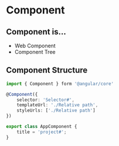 # Component

## Component is...

* Web Component
* Component Tree

## Component Structure

```typescript
import { Component } form '@angular/core'

@Component({
    selector: 'Selector#',
    templateUrl: './Relative path',
    styleUrls: ['./Relative path']
})

export class AppComponent {
    title = 'project#';
}
```



 

